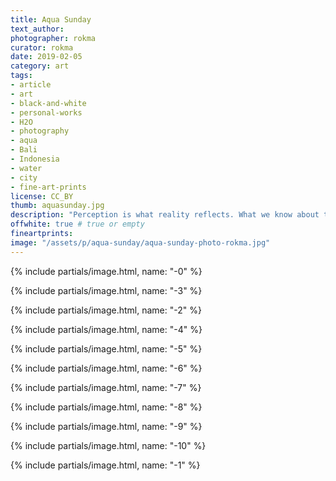 ```yaml
---
title: Aqua Sunday
text_author:
photographer: rokma
curator: rokma
date: 2019-02-05
category: art
tags:
- article
- art
- black-and-white
- personal-works
- H2O
- photography
- aqua
- Bali
- Indonesia
- water
- city
- fine-art-prints
license: CC_BY
thumb: aquasunday.jpg
description: "Perception is what reality reflects. What we know about the world has come to us bouncing his way into our senses."
offwhite: true # true or empty
fineartprints:
image: "/assets/p/aqua-sunday/aqua-sunday-photo-rokma.jpg"
---
```


{% include partials/image.html, name: "-0" %}

{% include partials/image.html, name: "-3" %}

{% include partials/image.html, name: "-2" %}

{% include partials/image.html, name: "-4" %}

{% include partials/image.html, name: "-5" %}

{% include partials/image.html, name: "-6" %}

{% include partials/image.html, name: "-7" %}

{% include partials/image.html, name: "-8" %}

{% include partials/image.html, name: "-9" %}

{% include partials/image.html, name: "-10" %}

{% include partials/image.html, name: "-1" %}
